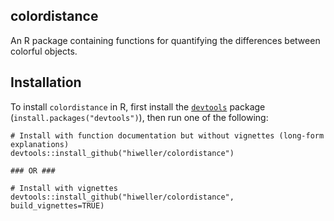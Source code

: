 ## colordistance
An R package containing functions for quantifying the differences between colorful objects.

## Installation

To install `colordistance` in R, first install the [`devtools`](https://github.com/hadley/devtools) package (`install.packages("devtools")`), then run one of the following:

```{r}
# Install with function documentation but without vignettes (long-form explanations) 
devtools::install_github("hiweller/colordistance")

### OR ###

# Install with vignettes
devtools::install_github("hiweller/colordistance", build_vignettes=TRUE)
```


